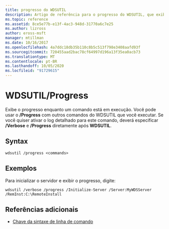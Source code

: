 ```yaml
---
title: progresso do WDSUTIL
description: Artigo de referência para o progresso do WDSUTIL, que exibe o progresso enquanto um comando está em execução.
ms.topic: reference
ms.assetid: 8ce5e77b-e13f-4ac3-948d-31770a6c7e25
ms.author: lizross
author: eross-msft
manager: mtillman
ms.date: 10/16/2017
ms.openlocfilehash: 4a7ddc18db35b110c8b5c513f798e3408aafd93f
ms.sourcegitcommit: 720455aad2bac78cf64997d196a13f35ea0acb73
ms.translationtype: MT
ms.contentlocale: pt-BR
ms.lasthandoff: 10/05/2020
ms.locfileid: "91729615"
---
```

# <a name="wdsutil-progress"></a>WDSUTIL/Progress

Exibe o progresso enquanto um comando está em execução. Você pode usar o **/Progress** com outros comandos do WDSUTIL que você executar. Se você quiser ativar o log detalhado para este comando, deverá especificar **/Verbose** e **/Progress** diretamente após **WDSUTIL**.

## <a name="syntax"></a>Syntax

```
wdsutil /progress <commands>
```

## <a name="examples"></a>Exemplos

Para inicializar o servidor e exibir o progresso, digite:

```
wdsutil /verbose /progress /Initialize-Server /Server:MyWDSServer /RemInst:C:\RemoteInstall
```

## <a name="additional-references"></a>Referências adicionais

- [Chave da sintaxe de linha de comando](command-line-syntax-key.md)